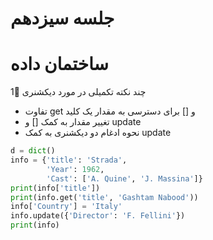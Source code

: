 # جلسه سیزدهم

# ساختمان داده

1⃣ چند نکته تکمیلی در مورد دیکشنری

- تفاوت get و [] برای دسترسی به مقدار یک کلید
- تغییر مقدار به کمک [] و update
- نحوه ادغام دو دیکشنری به کمک update

```python
d = dict()
info = {'title': 'Strada',
        'Year': 1962,
        'Cast': ['A. Quine', 'J. Massina']}
print(info['title'])
print(info.get('title', 'Gashtam Nabood'))
info['Country'] = 'Italy'
info.update({'Director': 'F. Fellini'})
print(info)
```
